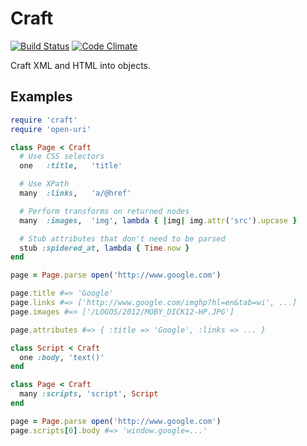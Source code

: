 # Craft

[![Build Status][1]][2]
[![Code Climate][3]][4]

Craft XML and HTML into objects.

## Examples

```ruby
require 'craft'
require 'open-uri'

class Page < Craft
  # Use CSS selectors
  one   :title,   'title'

  # Use XPath
  many  :links,   'a/@href'

  # Perform transforms on returned nodes
  many  :images,  'img', lambda { |img| img.attr('src').upcase }

  # Stub attributes that don't need to be parsed
  stub :spidered_at, lambda { Time.now }
end

page = Page.parse open('http://www.google.com')

page.title #=> 'Google'
page.links #=> ['http://www.google.com/imghp?hl=en&tab=wi', ...]
page.images #=> ['/LOGOS/2012/MOBY_DICK12-HP.JPG']

page.attributes #=> { :title => 'Google', :links => ... }

class Script < Craft
  one :body, 'text()'
end

class Page < Craft
  many :scripts, 'script', Script
end

page = Page.parse open('http://www.google.com')
page.scripts[0].body #=> 'window.google=...'
```

[1]: https://secure.travis-ci.org/papercavalier/craft.png
[2]: http://travis-ci.org/papercavalier/craft
[3]: https://codeclimate.com/badge.png
[4]: https://codeclimate.com/github/papercavalier/craft
